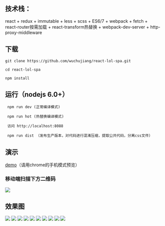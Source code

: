 
## 技术栈：

react + redux + immutable + less + scss + ES6/7 + webpack + fetch + react-router按需加载 + react-transform热替换 + webpack-dev-server + http-proxy-middleware


## 下载

 	git clone https://github.com/wuchujiang/react-lol-spa.git

 	cd react-lol-spa

 	npm install 


## 运行（nodejs 6.0+）
```
 npm run dev (正常编译模式) 

 npm run hot (热替换编译模式)

 访问 http://localhost:8088
  
 npm run dist （发布生产版本，对代码进行混淆压缩，提取公共代码，分离css文件）
```

## 演示
[demo](http://123.207.20.202:8088)（请用chrome的手机模式预览）
   
### 移动端扫描下方二维码
![](http://i1.piimg.com/567571/66cd864a1af2db0f.png)

## 效果图
![](http://i4.buimg.com/567571/03c016ef80dc0d5e.png)
![](http://i1.piimg.com/567571/230226ae9206b253.png)
![](http://i1.piimg.com/567571/33fb0e38bd00318b.png)
![](http://i2.muimg.com/567571/bee72c331169780b.png)
![](http://i2.muimg.com/567571/5b001b7710a8b22d.png)
![](http://i4.buimg.com/567571/d759556f2684557b.png)
![](http://i1.piimg.com/567571/4fc28bd8ad543fd1.png)
![](http://i2.muimg.com/567571/0fb6447c73e04ce5.png)
![](http://i4.buimg.com/567571/341f78ce416db761.png)
![](http://i2.muimg.com/567571/062be6237bd71f18.png)
